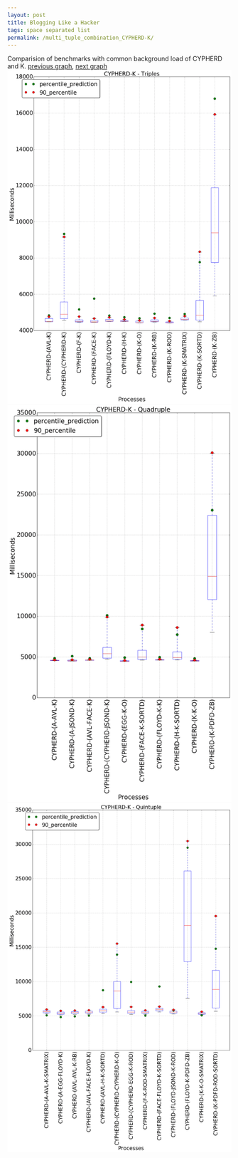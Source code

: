 ```yaml
---
layout: post
title: Blogging Like a Hacker
tags: space separated list
permalink: /multi_tuple_combination_CYPHERD-K/
---
```


Comparision of benchmarks with common background load of CYPHERD and K.
[previous graph](./multi_tuple_combination_CYPHERD-JSOND/), [next graph](./multi_tuple_combination_CYPHERD-O/)
<img src="./images/triple/CYPHERD/CYPHERD-K_box.png" alt="graph figure"><img src="./images/quadruple/CYPHERD/CYPHERD-K_box.png" alt="graph figure"><img src="./images/quintuple/CYPHERD/CYPHERD-K_box.png" alt="graph figure">